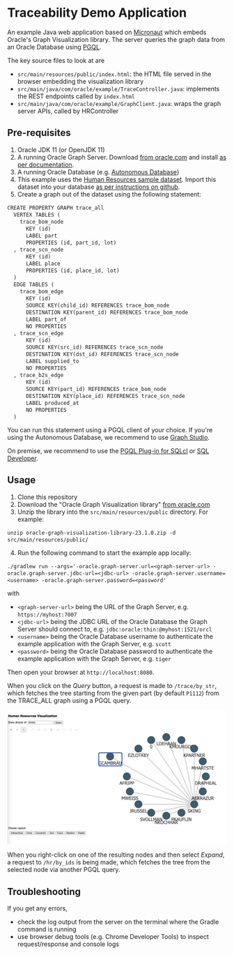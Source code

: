 # Traceability Demo Application 

An example Java web application based on [Micronaut](https://docs.micronaut.io/) which embeds Oracle's Graph Visualization library. The server queries the graph data from an Oracle Database using [PGQL](https://pgql-lang.org/).

The key source files to look at are

* `src/main/resources/public/index.html`: the HTML file served in the browser embedding the visualization library
* `src/main/java/com/oracle/example/TraceController.java`: implements the REST endpoints called by `index.html` 
* `src/main/java/com/oracle/example/GraphClient.java`: wraps the graph server APIs, called by HRController

## Pre-requisites

1. Oracle JDK 11 (or OpenJDK 11)
2. A running Oracle Graph Server. Download [from oracle.com](https://www.oracle.com/database/technologies/spatialandgraph/property-graph-features/graph-server-and-client/graph-server-and-client-downloads.html) 
   and install [as per documentation](https://docs.oracle.com/en/database/oracle/property-graph/22.4/spgdg/deploying-graph-visualization-application.html).
3. A running Oracle Database (e.g. [Autonomous Database](https://www.oracle.com/autonomous-database/))
4. This example uses the [Human Resources sample dataset](https://github.com/oracle-samples/db-sample-schemas).
   Import this dataset into your database  [as per instructions on github](https://github.com/oracle-samples/db-sample-schemas).
5. Create a graph out of the dataset using the following statement:

```
CREATE PROPERTY GRAPH trace_all
  VERTEX TABLES (
    trace_bom_node
      KEY (id)
      LABEL part
      PROPERTIES (id, part_id, lot)
  , trace_scn_node
      KEY (id)
      LABEL place
      PROPERTIES (id, place_id, lot)
  )
  EDGE TABLES (
    trace_bom_edge
      KEY (id)
      SOURCE KEY(child_id) REFERENCES trace_bom_node
      DESTINATION KEY(parent_id) REFERENCES trace_bom_node
      LABEL part_of
      NO PROPERTIES
  , trace_scn_edge
      KEY (id)
      SOURCE KEY(src_id) REFERENCES trace_scn_node
      DESTINATION KEY(dst_id) REFERENCES trace_scn_node
      LABEL supplied_to
      NO PROPERTIES
  , trace_b2s_edge
      KEY (id)
      SOURCE KEY(part_id) REFERENCES trace_bom_node
      DESTINATION KEY(place_id) REFERENCES trace_scn_node
      LABEL produced_at
      NO PROPERTIES
  )
```

You can run this statement using a PGQL client of your choice. If you're using the Autonomous Database, we recommend
to use [Graph Studio](https://docs.oracle.com/en/cloud/paas/autonomous-database/csgru/graph-studio-interactive-self-service-user-interface.html).

On premise, we recommend to use the [PGQL Plug-in for SQLcl](https://docs.oracle.com/en/database/oracle/sql-developer-command-line/20.2/sqcug/using-pgql-plug-sqlcl.html)
or [SQL Developer](https://docs.oracle.com/en/database/oracle/property-graph/22.4/spgdg/property-graph-support-sql-developer1.html).

## Usage

1. Clone this repository 
2. Download the "Oracle Graph Visualization library" [from oracle.com](https://www.oracle.com/database/technologies/spatialandgraph/property-graph-features/graph-server-and-client/graph-server-and-client-downloads.html)
3. Unzip the library into the `src/main/resources/public` directory. For example:

```
unzip oracle-graph-visualization-library-23.1.0.zip -d src/main/resources/public/
```

4. Run the following command to start the example app locally:

```
./gradlew run --args='-oracle.graph-server.url=<graph-server-url> -oracle.graph-server.jdbc-url=<jdbc-url> -oracle.graph-server.username=<username> -oracle.graph-server.password=<password'
```

with

* `<graph-server-url>` being the URL of the Graph Server, e.g. `https://myhost:7007`
* `<jdbc-url>` being the JDBC URL of the Oracle Database the Graph Server should connect to, e.g. `jdbc:oracle:thin:@myhost:1521/orcl` 
* `<username>` being the Oracle Database username to authenticate the example application with the Graph Server, e.g. `scott`
* `<password>` being the Oracle Database password to authenticate the example application with the Graph Server, e.g. `tiger`

Then open your browser at `http://localhost:8080`.

When you click on the <em>Query</em> button, a request is made to `/trace/by_str`, which fetches the tree starting from the given part (by default `P1112`) from the TRACE_ALL graph using a PGQL query. 

![](screenshot.jpg)

When you right-click on one of the resulting nodes and then select <em>Expand</em>, a request to `/hr/by_ids` is being made, which fetches the tree from the selected node via another PGQL query.

## Troubleshooting

If you get any errors, 
* check the log output from the server on the terminal where the Gradle command is running
* use browser debug tools (e.g. Chrome Developer Tools) to inspect request/response and console logs